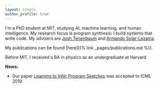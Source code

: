 ```yaml
---
layout: single
author_profile: true
---
```

I'm a PhD student at MIT, studying AI, machine learning, and human intelligence. My research focus is program synthesis: I build systems that write code. My advisers are [Josh Tenenbaum](https://web.mit.edu/cocosci/josh.html) and [Armando Solar-Lezama](https://people.csail.mit.edu/asolar/).

My publications can be found [here]({% link _pages/publications.md %}). 

Before MIT, I received a BA in physics as an undergraduate at Harvard.

**News:**  
- Our paper [Learning to Infer Program Sketches](https://arxiv.org/pdf/1902.06349.pdf) was accepted to ICML 2019

